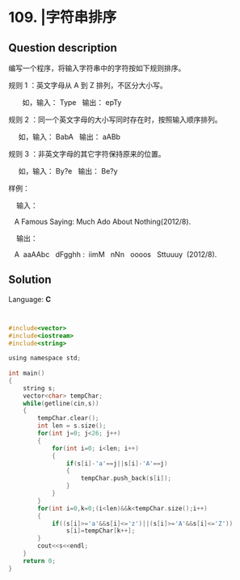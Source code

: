 # 109. |字符串排序

## Question description



编写一个程序，将输入字符串中的字符按如下规则排序。


规则
1
：英文字母从
A
到
Z
排列，不区分大小写。


      
如，输入：
Type
 
输出：
epTy


规则
2
：同一个英文字母的大小写同时存在时，按照输入顺序排列。


    
如，输入：
BabA
 
输出：
aABb


规则
3
：非英文字母的其它字符保持原来的位置。


    
如，输入：
By?e
 
输出：
Be?y


样例：


    输入：


   A Famous Saying: Much Ado About Nothing(2012/8).


    输出：


   A 
aaAAbc
 
dFgghh
: 
iimM
 
nNn
 
oooos
 
Sttuuuy
 (2012/8).






## Solution

Language: **C**

```C


#include<vector>
#include<iostream>
#include<string>
 
using namespace std;
 
int main()
{
    string s;
    vector<char> tempChar;
    while(getline(cin,s))
    {
        tempChar.clear();
        int len = s.size();
        for(int j=0; j<26; j++)
        {
            for(int i=0; i<len; i++)
            {
                if(s[i]-'a'==j||s[i]-'A'==j)
                {
                    tempChar.push_back(s[i]);
                }
            }
        }
        for(int i=0,k=0;(i<len)&&k<tempChar.size();i++)
        {
            if((s[i]>='a'&&s[i]<='z')||(s[i]>='A'&&s[i]<='Z'))
                s[i]=tempChar[k++];
        }
        cout<<s<<endl;
    }
    return 0;
}
```


